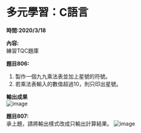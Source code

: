 # **多元學習：C語言**  

**時間:2020/3/18**

**內容:**  
練習TQC題庫

**題目806:**  
1. 製作一個九九乘法表並加上星號的符號。
2. 若乘法表輸入的數值超過10，則只印出星號。

**輸出成果**   
![image](https://i.imgur.com/2RNFndb.png)

**題目807:**  
承上題，請將輸出樣式改成只輸出計算結果。
![image](https://i.imgur.com/1kbu89X.png)
